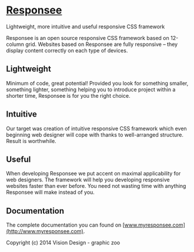 # [Responsee](http://www.myresponsee.com)
Lightweight, more intuitive and useful responsive CSS framework

Responsee is an open source responsive CSS framework based on 12-column grid. Websites based on Responsee are fully responsive – they display content correctly on each type of devices.

## Lightweight
Minimum of code, great potential! Provided you look for something smaller, something lighter, something helping you to introduce project within a shorter time, Responsee is for you the right choice.

## Intuitive
Our target was creation of intuitive responsive CSS framework which even beginning web designer will cope with thanks to well-arranged structure. Result is worthwhile.

## Useful
When developing Responsee we put accent on maximal applicability for web designers. The framework will help you developing responsive websites faster than ever before. You need not wasting time with anything Responsee will make instead of you.

## Documentation
The complete documentation you can found on [www.myresponsee.com](http://www.myresponsee.com).


Copyright (c) 2014 Vision Design - graphic zoo
